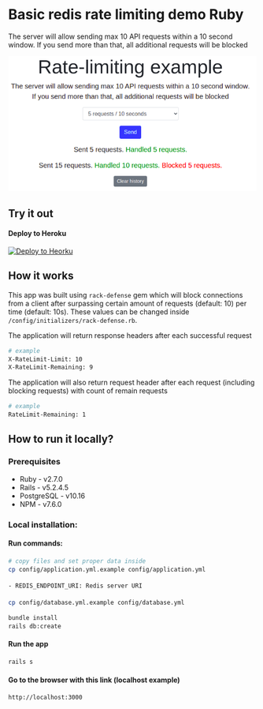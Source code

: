 # Basic redis rate limiting demo Ruby

The server will allow sending max 10 API requests within a 10 second window. If you send more than that, all additional requests will be blocked

![How it works](./public/example.png)

## Try it out

#### Deploy to Heroku

<p>
  <a href="" target="_blank">
      <img src="https://www.herokucdn.com/deploy/button.svg" alt="Deploy to Heorku" />
  </a>
</p>

## How it works
This app was built using `rack-defense` gem which will block connections from a client after surpassing certain amount of requests (default: 10) per time (default: 10s).
These values can be changed inside `/config/initializers/rack-defense.rb`.

The application will return response headers after each successful request

```sh
# example
X-RateLimit-Limit: 10
X-RateLimit-Remaining: 9
```

The application will also return request header after each request (including blocking requests) with count of remain requests

```sh
# example
RateLimit-Remaining: 1
```

## How to run it locally?

### Prerequisites

- Ruby - v2.7.0
- Rails - v5.2.4.5
- PostgreSQL - v10.16
- NPM - v7.6.0

### Local installation:

#### Run commands:

```sh
# copy files and set proper data inside
cp config/application.yml.example config/application.yml

- REDIS_ENDPOINT_URI: Redis server URI

cp config/database.yml.example config/database.yml
```

```sh
bundle install
rails db:create
```

#### Run the app

```sh
rails s
```

#### Go to the browser with this link (localhost example)

```sh
http://localhost:3000
```
